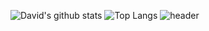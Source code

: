 ![David's github stats](https://github-readme-stats.vercel.app/api?username=David-Byun&theme=dark&show_icons=true)
![Top Langs](https://github-readme-stats.vercel.app/api/top-langs/?username=David-Byun&layout=compact&theme=tokyonight)
![header](https://capsule-render.vercel.app/api?type=wave&color=auto&height=300&section=header&text=capsule%20render&fontSize=90)
